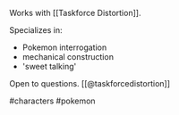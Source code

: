 Works with [[Taskforce Distortion]].

Specializes in:
- Pokemon interrogation
- mechanical construction
- 'sweet talking'

Open to questions. [[@taskforcedistortion]]

#characters #pokemon 